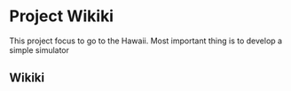 # Project Wikiki
This project focus to go to the Hawaii.
Most important thing is to develop a simple simulator

## Wikiki

